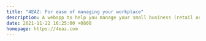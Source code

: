 ```yaml
---
title: "4EAZ: For ease of managing your workplace"
description: A webapp to help you manage your small business (retail or servicing).
date: 2021-11-22 16:25:00 +0800
homepage: https://4eaz.com
---
```

